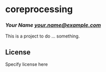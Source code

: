 # coreprocessing
### _Your Name <your.name@example.com>_

This is a project to do ... something.

## License

Specify license here

